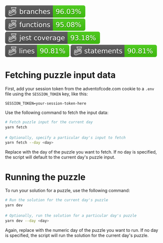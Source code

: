 ![Branches](https://github.com/juusopiikkila/advent-of-code-2024/raw/gh-pages/badges/coverage-branches.svg?raw=true)
![Functions](https://github.com/juusopiikkila/advent-of-code-2024/raw/gh-pages/badges/coverage-functions.svg?raw=true)
![Coverage Status](https://github.com/juusopiikkila/advent-of-code-2024/raw/gh-pages/badges/coverage-jest%20coverage.svg?raw=true)
![Lines](https://github.com/juusopiikkila/advent-of-code-2024/raw/gh-pages/badges/coverage-lines.svg?raw=true)
![Statements](https://github.com/juusopiikkila/advent-of-code-2024/raw/gh-pages/badges/coverage-statements.svg?raw=true)

# Fetching puzzle input data

First, add your session token from the adventofcode.com cookie to a `.env` file using the `SESSION_TOKEN` key, like this:

```env
SESSION_TOKEN=your-session-token-here
```

Use the following command to fetch the input data:

```bash
# Fetch puzzle input for the current day
yarn fetch

# Optionally, specify a particular day's input to fetch
yarn fetch --day <day>
```

Replace <day> with the day of the puzzle you want to fetch. If no day is specified, the script will default to the current day's puzzle input.

# Running the puzzle

To run your solution for a puzzle, use the following command:

```bash
# Run the solution for the current day's puzzle
yarn dev

# Optionally, run the solution for a particular day's puzzle
yarn dev --day <day>
```

Again, replace <day> with the numeric day of the puzzle you want to run. If no day is specified, the script will run the solution for the current day's puzzle.
